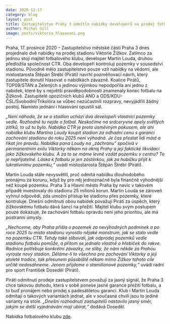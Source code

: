 ```yaml
---
date: 2020-12-17
category: blog
layout: post
title: Zastupitelstvo Prahy 3 odmítlo nabídky developerů na prodej fotbalového stadionu Viktorie Žižkov
author: Michal Gill
image: posts/viktoria_hlasovani.png
---
```


Praha, 17. prosince 2020 – Zastupitelstvo městské části Praha 3 dnes projednalo dvě nabídky na prodej stadionu Viktorie Žižkov. Zatímco za jednou stojí majitel fotbalového klubu, developer Martin Louda, druhou předložila společnost CTR. Oba developeři kontrolují pozemky v sousedství stadionu. Původně mělo zastupitelstvo pouze vzít nabídky na vědomí, ale místostarosta Štěpán Štrébl (Piráti) navrhl pozměňovací návrh, který zastupitele donutil hlasovat o nabídkách závazně.  Koalice Pirátů, TOP09/STAN a Zelených s jedinou výjimkou nepodpořila ani jednu z nabídek, které by s největší pravděpodobností znamenaly konec fotbalu na Žižkově. Zastupitelé opozičních klubů ANO a ODS/KDU-ČSL/Svobodní/Trikolóra se vůbec nezúčastnili rozpravy, nevyjádřili žádný postoj. Namísto jednání i hlasování opustili sál. 

*„Není náhoda, že se o stadion uchází dva developeři vlastnící pozemky vedle. Rozhodně tu nejde o fotbal. Neskočíme na srdceryvné apely světlých zítřků, to už tu bylo. Nabídka CTR je proto úsměvným pokusem, ale ani nabídka klubu Martina Loudy koupit stadion za odhadní cenu s garancí zachování stadionu do roku 2025 není výhodná. Je čas přestat lidi mást a říkat jim pravdu. Nabídka pana Loudy na „záchranu” spočívá v permanentním exilu Viktorky někam na okraj Prahy a její faktické likvidaci jako žižkovského klubu. A za to se máme levně vzdát pozemku v centru? To je nepřijatelné. Láska k fotbalu je jen zástěrkou, jak za hubičku přijít k lukrativnímu pozemku,“* uvádí místostarosta Štěpán Štrébl (Piráti). 

Martin Louda stále nevysvětlil, proč odmítá nabídku dlouhodobého pronájmu za korunu, když by pro něj jednoznačně byla finančně výhodnější než koupě pozemku. Praha 3 a Hlavní město Praha by navíc v takovém případě investovaly do stadionu 25 milionů korun. Martin Louda se zároveň vyhnul odpovědi, zda umožní přístup ke stadionu přes pozemky, které kontroluje. Dnešní odmítnutí obou nabídek považují Piráti za úspěch, který žižkovskému fotbalu dává šanci na přežití. Majitel klubu svým postupem pouze dokazuje, že zachování fotbalu opravdu není jeho prioritou, ale má postranní úmysly. 

*„Nechceme, aby Praha přišla o pozemek za nevýhodných podmínek a po roce 2025 tu místo stadionu vyrostlo nějaké monstrum, jak se stalo vedle na pozemku CTR. Tehdy také slibovali, jak odprodej pozemků vedle stadionu fotbalu pomůže, a přitom se jednalo vlastně o hřebíček do rakve. Radnice potřebuje konkrétní závazky, ne sliby, že nám někde za Prahou vyroste nový stadion. Děláme-li to všechno pro zachování Viktorky a její stoleté tradice, tak přesunem působiště někam mimo Žižkov tohoto cíle určitě nedosáhneme. Jenom přijdeme o stamilionové pozemky,“* uvádí radní pro sport František Doseděl (Piráti). 

Piráti odmítnutí prodeje zastupitelstvem považují za jasný signál, že Praha 3 chce takovou dohodu, která v sobě ponese jasné garance přežití fotbalu, a to buď pronájem nebo prodej s padesátiletou garancí. Klub i Martin Louda odmítají o takových variantách jednat, ale v současné chvíli jsou to jediné varianty na stole. *„Dnešní rozhodnutí zastupitelů nastavilo jasný směr, jakým se další vyjednávání mají ubírat,“* dodává Doseděl.

Nabídka fotbalového klubu [zde](https://github.com/pirati-web/praha3.pirati.cz/blob/master/Dokumenty/Souhrn_indikativn%C3%ADch_podm%C3%ADnek_FKVZ_veden%C3%AD_P3_odeslano_06092020.pdf).


